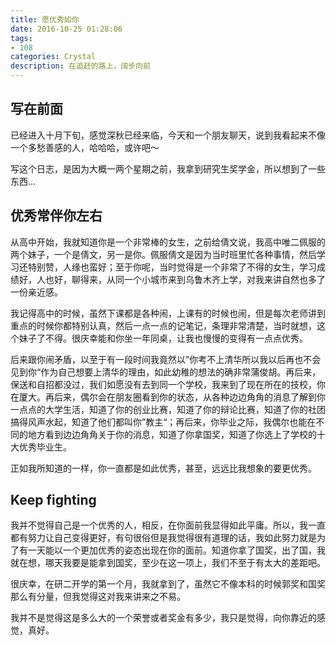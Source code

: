 ```yaml
---
title: 愿优秀如你
date: 2016-10-25 01:28:06
tags:
- 108
categories: Crystal
description: 在追赶的路上，阔步向前
---
```


## 写在前面
已经进入十月下旬，感觉深秋已经来临，今天和一个朋友聊天，说到我看起来不像一个多愁善感的人，哈哈哈，或许吧～

写这个日志，是因为大概一两个星期之前，我拿到研究生奖学金，所以想到了一些东西...

## 优秀常伴你左右
从高中开始，我就知道你是一个非常棒的女生，之前给倩文说，我高中唯二佩服的两个妹子，一个是倩文，另一是你。佩服倩文是因为当时班里忙各种事情，然后学习还特别赞，人缘也蛮好；至于你呢，当时觉得是一个非常了不得的女生，学习成绩好，人也好，聊得来，从同一个小城市来到乌鲁木齐上学，对我来讲自然也多了一份亲近感。

我记得高中的时候，虽然下课都是各种闹，上课有的时候也闹，但是每次老师讲到重点的时候你都特别认真，然后一点一点的记笔记，条理非常清楚，当时就想，这个妹子了不得。很庆幸能和你坐一年同桌，让我也慢慢的变得有一点点优秀。

后来跟你闹矛盾，以至于有一段时间我竟然以”你考不上清华所以我以后再也不会见到你“作为自己想要上清华的理由，如此幼稚的想法的确非常蒲俊胡。再后来，保送和自招都没过，我们如愿没有去到同一个学校，我来到了现在所在的技校，你在厦大。再后来，偶尔会在朋友圈看到你的状态，从各种边边角角的消息了解到你一点点的大学生活，知道了你的创业比赛，知道了你的辩论比赛，知道了你的社团搞得风声水起，知道了他们都叫你”教主“；再后来，你毕业之际，我偶尔也能在不同的地方看到边边角角关于你的消息，知道了你拿国奖，知道了你选上了学校的十大优秀毕业生。

正如我所知道的一样，你一直都是如此优秀，甚至，远远比我想象的要更优秀。

## Keep fighting
我并不觉得自己是一个优秀的人，相反，在你面前我显得如此平庸。所以，我一直都有努力让自己变得更好，有句很俗但是我觉得很有道理的话，我如此努力就是为了有一天能以一个更加优秀的姿态出现在你的面前。知道你拿了国奖，出了国，我就在想，哪天我要是能拿到国奖，至少在这一项上，我们不至于有太大的差距吧。

很庆幸，在研二开学的第一个月，我就拿到了，虽然它不像本科的时候郭奖和国奖那么有分量，但我觉得这对我来讲来之不易。

我并不是觉得这是多么大的一个荣誉或者奖金有多少，我只是觉得，向你靠近的感觉，真好。
